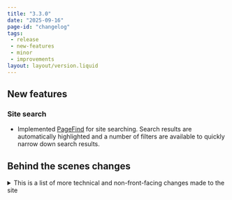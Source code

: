 ```yaml
---
title: "3.3.0"
date: "2025-09-16"
page-id: "changelog"
tags: 
 - release
 - new-features
 - minor
 - improvements
layout: layout/version.liquid
---
```

## New features
### Site search
- Implemented [PageFind](https://pagefind.app/) for site searching. Search results are automatically highlighted and a number of filters are available to quickly narrow down search results.

## Behind the scenes changes
<details>
<summary>This is a list of more technical and non-front-facing changes made to the site  </summary>

### Changes
- Updated the structure of changelog files to add an additional sub-folder based on minor version. Keeping it a little tidier and easier to manage/search through.
- Added pagination details to changelog pages in site title and page title, this helps differentiate pages in search results.
- Added "Changelog | " prefix to changelog items - this shows in search results, but is hidden on each changelog page
- Updated page title separator to a pipe for consistency
</details>